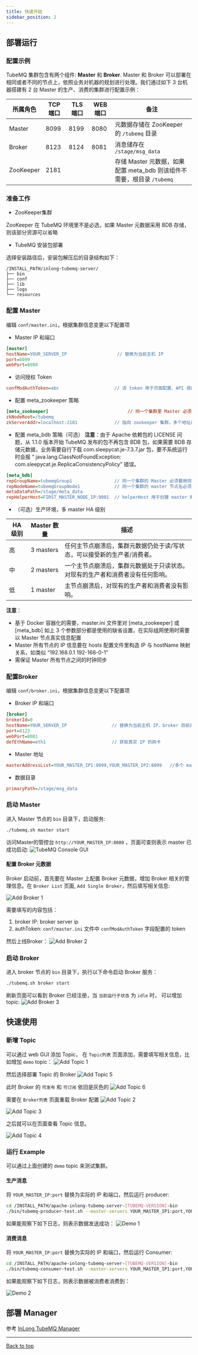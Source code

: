 ```yaml
---
title: 快速开始
sidebar_position: 2
---
```

## 部署运行

### 配置示例
TubeMQ 集群包含有两个组件: **Master** 和 **Broker**. Master 和 Broker 可以部署在相同或者不同的节点上，依照业务对机器的规划进行处理。我们通过如下 3 台机器搭建有 2 台 Master 的生产、消费的集群进行配置示例：

| 所属角色 | TCP 端口 | TLS 端口 | WEB 端口 | 备注                                                |
| --- |--------|--------|--------|---------------------------------------------------|
| Master | 8099   | 8199   | 8080   | 元数据存储在 ZooKeeper 的 `/tubemq` 目录                   |
| Broker | 8123   | 8124   | 8081   | 消息储存在 `/stage/msg_data`                           |
| ZooKeeper | 2181   |        |        | 存储 Master 元数据，如果配置 meta_bdb 则该组件不需要，根目录 `/tubemq` |

### 准备工作
- ZooKeeper集群

ZooKeeper 在 TubeMQ 环境里不是必选，如果 Master 元数据采用 BDB 存储，则该部分资源可以省略

- TubeMQ 安装包部署

选择安装路径后，安装包解压后的目录结构如下：
```
/INSTALL_PATH/inlong-tubemq-server/
├── bin
├── conf
├── lib
├── logs
└── resources
```

### 配置 Master
编辑 `conf/master.ini`，根据集群信息变更以下配置项

- Master IP 和端口
```ini
[master]
hostName=YOUR_SERVER_IP                   // 替换为当前主机 IP
port=8099
webPort=8080
```

- 访问授权 Token
```ini
confModAuthToken=abc                     // 该 token 用于页面配置、API 调用等
```

- 配置 meta_zookeeper 策略
```ini
[meta_zookeeper]                              // 同一个集群里 Master 必须使用同一套 zookeeper 环境，且配置一致
zkNodeRoot=/tubemq
zkServerAddr=localhost:2181              // 指向 zookeeper 集群，多个地址逗号分开
```

- 配置 meta_bdb 策略（可选）
  **注意**：由于 Apache 依赖包的 LICENSE 问题，从 1.1.0 版本开始 TubeMQ 发布的包不再包含 BDB 包，如果需要 BDB 存储元数据，业务需要自行下载 com.sleepycat.je-7.3.7.jar 包，要不系统运行时会报 “ java.lang.ClassNotFoundException: com.sleepycat.je.ReplicaConsistencyPolicy” 错误。
```ini
[meta_bdb]
repGroupName=tubemqGroup1                // 同一个集群的 Master 必须要用同一个组名，且不同集群的组名必须不同 
repNodeName=tubemqGroupNode1             // 同一个集群的 master 节点名必须是不同的名称
metaDataPath=/stage/meta_data
repHelperHost=FIRST_MASTER_NODE_IP:9001  // helperHost 用于创建 master 集群，一般配置第一个 master 节点 ip
```

- （可选）生产环境，多 master HA 级别

| HA 级别 | Master 数量 | 描述 |
|-------|-----------| ----------- |
| 高     | 3 masters | 任何主节点崩溃后，集群元数据仍处于读/写状态，可以接受新的生产者/消费者。 |
| 中     | 2 masters | 一个主节点崩溃后，集群元数据处于只读状态。对现有的生产者和消费者没有任何影响。 |
| 低     | 1 master  | 主节点崩溃后，对现有的生产者和消费者没有影响。 |

**注意**：
- 基于 Docker 容器化的需要，master.ini 文件里对 [meta_zookeeper] 或 [meta_bdb] 如上 3 个参数部分都是使用的缺省设置，在实际组网使用时需要以 Master 节点真实信息配置
- Master 所有节点的 IP 信息要在 hosts 配置文件里构造 IP 与 hostName 映射关系，如类似 “192.168.0.1 192-168-0-1”
- 需保证 Master 所有节点之间的时钟同步


### 配置Broker
编辑 `conf/broker.ini`，根据集群信息变更以下配置项
- Broker IP 和端口
```ini
[broker]
brokerId=0
hostName=YOUR_SERVER_IP                 // 替换为当前主机 IP，broker 目前只支持 IP
port=8123
webPort=8081
defEthName=eth1                         // 获取真实 IP 的网卡
```

- Master 地址
```ini
masterAddressList=YOUR_MASTER_IP1:8099,YOUR_MASTER_IP2:8099   //多个 master 以逗号分隔
```

- 数据目录
```ini
primaryPath=/stage/msg_data
```

### 启动 Master
进入 Master 节点的 `bin` 目录下，启动服务:
```bash
./tubemq.sh master start
```
访问Master的管控台 `http://YOUR_MASTER_IP:8080` ，页面可查则表示 master 已成功启动:
![TubeMQ Console GUI](img/tubemq-console-gui.png)


#### 配置 Broker 元数据
Broker 启动前，首先要在 Master 上配置 Broker 元数据，增加 Broker 相关的管理信息。在 `Broker List` 页面,  `Add Single Broker`，然后填写相关信息:

![Add Broker 1](img/tubemq-add-broker-1.png)

需要填写的内容包括：
1. broker IP: broker server ip
1. authToken:  `conf/master.ini` 文件中 `confModAuthToken` 字段配置的 token

然后上线Broker：
![Add Broker 2](img/tubemq-add-broker-2.png)

### 启动 Broker
进入 broker 节点的 `bin` 目录下，执行以下命令启动 Broker 服务：

```bash
./tubemq.sh broker start
```

刷新页面可以看到 Broker 已经注册，当 `当前运行子状态` 为 `idle` 时， 可以增加 topic:
![Add Broker 3](img/tubemq-add-broker-3.png)

## 快速使用
### 新增 Topic

可以通过 web GUI 添加 Topic， 在 `Topic列表` 页面添加，需要填写相关信息，比如增加 `demo` topic：
![Add Topic 1](img/tubemq-add-topic-1.png)

然后选择部署 Topic 的 Broker
![Add Topic 5](img/tubemq-add-topic-5.png)

此时 Broker 的 `可发布` 和 `可订阅` 依旧是灰色的
![Add Topic 6](img/tubemq-add-topic-6.png)

需要在 `Broker列表` 页面重载 Broker 配置
![Add Topic 2](img/tubemq-add-topic-2.png)

![Add Topic 3](img/tubemq-add-topic-3.png)

之后就可以在页面查看 Topic 信息。

![Add Topic 4](img/tubemq-add-topic-4.png)


### 运行 Example
可以通过上面创建的 `demo` topic 来测试集群。

#### 生产消息
将 `YOUR_MASTER_IP:port` 替换为实际的 IP 和端口，然后运行 producer:
```bash
cd /INSTALL_PATH/apache-inlong-tubemq-server-[TUBEMQ-VERSION]-bin
./bin/tubemq-producer-test.sh --master-servers YOUR_MASTER_IP1:port,YOUR_MASTER_IP2:port --topicName demo
```

如果能观察下如下日志，则表示数据发送成功：
![Demo 1](img/tubemq-send-message.png)

#### 消费消息
将 `YOUR_MASTER_IP:port` 替换为实际的 IP 和端口，然后运行 Consumer:
```bash
cd /INSTALL_PATH/apache-inlong-tubemq-server-[TUBEMQ-VERSION]-bin
./bin/tubemq-consumer-test.sh --master-servers YOUR_MASTER_IP1:port,YOUR_MASTER_IP2:port --topicName demo --groupName test_consume
```

如果能观察下如下日志，则表示数据被消费者消费到：

![Demo 2](img/tubemq-consume-message.png)

## 部署 Manager
参考 [InLong TubeMQ Manager](modules/tubemq/tubemq-manager/quick_start.md)

---
<a href="#top">Back to top</a>



